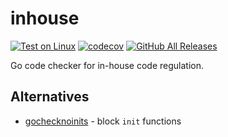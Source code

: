 # inhouse

[![Test on Linux](https://github.com/tomodian/inhouse/actions/workflows/test.linux.yml/badge.svg)](https://github.com/tomodian/inhouse/actions/workflows/test.linux.yml)
[![codecov](https://codecov.io/gh/tomodian/inhouse/branch/develop/graph/badge.svg)](https://codecov.io/gh/tomodian/inhouse)
[![GitHub All Releases](https://img.shields.io/github/downloads/tomodian/inhouse/total?style=social)](https://github.com/tomodian/inhouse/releases)

Go code checker for in-house code regulation.

## Alternatives

- [gochecknoinits](https://github.com/leighmcculloch/gochecknoinits) - block `init` functions
